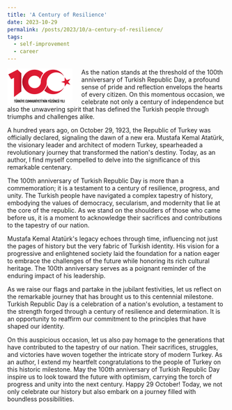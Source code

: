 ```yaml
---
title: 'A Century of Resilience'
date: 2023-10-29
permalink: /posts/2023/10/a-century-of-resilience/
tags:
  - self-improvement
  - career
---
```


<img width="150" alt="29 october" src="/images/posts/a-century-of-resilience.png" style="float: left; margin-right: 20px;" /> As the nation stands at the threshold of the 100th anniversary of Turkish Republic Day, a profound sense of pride and reflection envelops the hearts of every citizen. On this momentous occasion, we celebrate not only a century of independence but also the unwavering spirit that has defined the Turkish people through triumphs and challenges alike.

A hundred years ago, on October 29, 1923, the Republic of Turkey was officially declared, signaling the dawn of a new era. Mustafa Kemal Atatürk, the visionary leader and architect of modern Turkey, spearheaded a revolutionary journey that transformed the nation's destiny. Today, as an author, I find myself compelled to delve into the significance of this remarkable centenary.

The 100th anniversary of Turkish Republic Day is more than a commemoration; it is a testament to a century of resilience, progress, and unity. The Turkish people have navigated a complex tapestry of history, embodying the values of democracy, secularism, and modernity that lie at the core of the republic. As we stand on the shoulders of those who came before us, it is a moment to acknowledge their sacrifices and contributions to the tapestry of our nation.

Mustafa Kemal Atatürk's legacy echoes through time, influencing not just the pages of history but the very fabric of Turkish identity. His vision for a progressive and enlightened society laid the foundation for a nation eager to embrace the challenges of the future while honoring its rich cultural heritage. The 100th anniversary serves as a poignant reminder of the enduring impact of his leadership.

As we raise our flags and partake in the jubilant festivities, let us reflect on the remarkable journey that has brought us to this centennial milestone. Turkish Republic Day is a celebration of a nation's evolution, a testament to the strength forged through a century of resilience and determination. It is an opportunity to reaffirm our commitment to the principles that have shaped our identity.

On this auspicious occasion, let us also pay homage to the generations that have contributed to the tapestry of our nation. Their sacrifices, struggles, and victories have woven together the intricate story of modern Turkey. As an author, I extend my heartfelt congratulations to the people of Turkey on this historic milestone. May the 100th anniversary of Turkish Republic Day inspire us to look toward the future with optimism, carrying the torch of progress and unity into the next century. Happy 29 October! Today, we not only celebrate our history but also embark on a journey filled with boundless possibilities.
